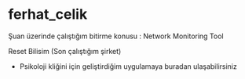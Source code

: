 # ferhat_celik
Şuan üzerinde çalıştığım bitirme konusu : Network Monitoring Tool

Reset Bilisim (Son çalıştığım şirket)
- Psikoloji kliğini için geliştirdiğim uygulamaya buradan ulaşabilirsiniz 
